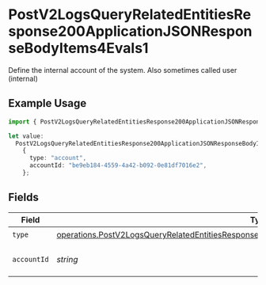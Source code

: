 # PostV2LogsQueryRelatedEntitiesResponse200ApplicationJSONResponseBodyItems4Evals1

Define the internal account of the system. Also sometimes called user (internal)

## Example Usage

```typescript
import { PostV2LogsQueryRelatedEntitiesResponse200ApplicationJSONResponseBodyItems4Evals1 } from "orq-poc-typescript-multi-env-version/models/operations";

let value:
  PostV2LogsQueryRelatedEntitiesResponse200ApplicationJSONResponseBodyItems4Evals1 =
    {
      type: "account",
      accountId: "be9eb184-4559-4a42-b092-0e81df7016e2",
    };
```

## Fields

| Field                                                                                                                                                                                                              | Type                                                                                                                                                                                                               | Required                                                                                                                                                                                                           | Description                                                                                                                                                                                                        |
| ------------------------------------------------------------------------------------------------------------------------------------------------------------------------------------------------------------------ | ------------------------------------------------------------------------------------------------------------------------------------------------------------------------------------------------------------------ | ------------------------------------------------------------------------------------------------------------------------------------------------------------------------------------------------------------------ | ------------------------------------------------------------------------------------------------------------------------------------------------------------------------------------------------------------------ |
| `type`                                                                                                                                                                                                             | [operations.PostV2LogsQueryRelatedEntitiesResponse200ApplicationJSONResponseBodyItems4Evals2Type](../../models/operations/postv2logsqueryrelatedentitiesresponse200applicationjsonresponsebodyitems4evals2type.md) | :heavy_check_mark:                                                                                                                                                                                                 | N/A                                                                                                                                                                                                                |
| `accountId`                                                                                                                                                                                                        | *string*                                                                                                                                                                                                           | :heavy_check_mark:                                                                                                                                                                                                 | The id of the resource                                                                                                                                                                                             |